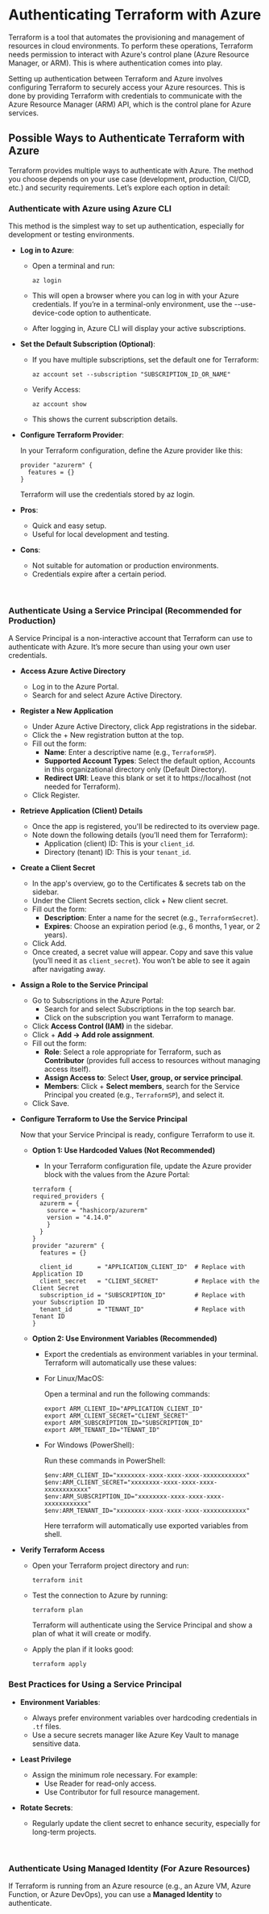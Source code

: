 # Authenticating Terraform with Azure

Terraform is a tool that automates the provisioning and management of resources in cloud environments. To perform these operations, Terraform needs permission to interact with Azure's control plane (Azure Resource Manager, or ARM). This is where authentication comes into play.

Setting up authentication between Terraform and Azure involves configuring Terraform to securely access your Azure resources. This is done by providing Terraform with credentials to communicate with the Azure Resource Manager (ARM) API, which is the control plane for Azure services.

## Possible Ways to Authenticate Terraform with Azure

Terraform provides multiple ways to authenticate with Azure. The method you choose depends on your use case (development, production, CI/CD, etc.) and security requirements. Let’s explore each option in detail:

### Authenticate with Azure using Azure CLI

This method is the simplest way to set up authentication, especially for development or testing environments.

- **Log in to Azure**:

  - Open a terminal and run:

    ```
    az login
    ```

  - This will open a browser where you can log in with your Azure credentials. If you’re in a terminal-only environment, use the --use-device-code option to authenticate.
  - After logging in, Azure CLI will display your active subscriptions.

- **Set the Default Subscription (Optional)**:

  - If you have multiple subscriptions, set the default one for Terraform:

    ```
    az account set --subscription "SUBSCRIPTION_ID_OR_NAME"
    ```

  - Verify Access:

    ```
    az account show
    ```

  - This shows the current subscription details.

- **Configure Terraform Provider**:

  In your Terraform configuration, define the Azure provider like this:

  ```
  provider "azurerm" {
    features = {}
  }
  ```

  Terraform will use the credentials stored by az login.

- **Pros**:
  - Quick and easy setup.
  - Useful for local development and testing.

- **Cons**:
  - Not suitable for automation or production environments.
  - Credentials expire after a certain period.

<br>

### Authenticate Using a Service Principal (Recommended for Production)

A Service Principal is a non-interactive account that Terraform can use to authenticate with Azure. It’s more secure than using your own user credentials.

- **Access Azure Active Directory**

  - Log in to the Azure Portal.
  - Search for and select Azure Active Directory.

- **Register a New Application**

  - Under Azure Active Directory, click App registrations in the sidebar.
  - Click the + New registration button at the top.
  - Fill out the form:
    - **Name**: Enter a descriptive name (e.g., ```TerraformSP```).
    - **Supported Account Types**: Select the default option, Accounts in this organizational directory only (Default Directory).
    - **Redirect URI**: Leave this blank or set it to https://localhost (not needed for Terraform).
  - Click Register.
 
- **Retrieve Application (Client) Details**

  - Once the app is registered, you'll be redirected to its overview page.
  - Note down the following details (you’ll need them for Terraform):
    - Application (client) ID: This is your ```client_id```.
    - Directory (tenant) ID: This is your ```tenant_id```.

- **Create a Client Secret**

  - In the app's overview, go to the Certificates & secrets tab on the sidebar.
  - Under the Client Secrets section, click + New client secret.
  - Fill out the form:
    - **Description**: Enter a name for the secret (e.g., ```TerraformSecret```).
    - **Expires**: Choose an expiration period (e.g., 6 months, 1 year, or 2 years).
  - Click Add.
  - Once created, a secret value will appear. Copy and save this value (you’ll need it as ```client_secret```). You won’t be able to see it again after navigating away.

- **Assign a Role to the Service Principal**

  - Go to Subscriptions in the Azure Portal:
    - Search for and select Subscriptions in the top search bar.
    - Click on the subscription you want Terraform to manage.
  - Click **Access Control (IAM)** in the sidebar.
  - Click + **Add → Add role assignment**.
  - Fill out the form:
    - **Role**: Select a role appropriate for Terraform, such as **Contributor** (provides full access to resources without managing access itself).
    - **Assign Access to**: Select **User, group, or service principal**.
    - **Members**: Click + **Select members**, search for the Service Principal you created (e.g., ```TerraformSP```), and select it.
  - Click Save.

- **Configure Terraform to Use the Service Principal**

  Now that your Service Principal is ready, configure Terraform to use it.

  - **Option 1: Use Hardcoded Values (Not Recommended)**
    - In your Terraform configuration file, update the Azure provider block with the values from the Azure Portal:

    ```
    terraform {
    required_providers {
      azurerm = {
        source = "hashicorp/azurerm"
        version = "4.14.0"
        }
      }
    }
    provider "azurerm" {
      features = {}

      client_id       = "APPLICATION_CLIENT_ID"  # Replace with Application ID
      client_secret   = "CLIENT_SECRET"          # Replace with the Client Secret
      subscription_id = "SUBSCRIPTION_ID"        # Replace with your Subscription ID
      tenant_id       = "TENANT_ID"              # Replace with Tenant ID
    }
    ```

  - **Option 2: Use Environment Variables (Recommended)**
    - Export the credentials as environment variables in your terminal. Terraform will automatically use these values:

    - For Linux/MacOS:

      Open a terminal and run the following commands:

      ```
      export ARM_CLIENT_ID="APPLICATION_CLIENT_ID"
      export ARM_CLIENT_SECRET="CLIENT_SECRET"
      export ARM_SUBSCRIPTION_ID="SUBSCRIPTION_ID"
      export ARM_TENANT_ID="TENANT_ID"
      ```

    - For Windows (PowerShell):

      Run these commands in PowerShell:

      ```
      $env:ARM_CLIENT_ID="xxxxxxxx-xxxx-xxxx-xxxx-xxxxxxxxxxxx"
      $env:ARM_CLIENT_SECRET="xxxxxxxx-xxxx-xxxx-xxxx-xxxxxxxxxxxx"
      $env:ARM_SUBSCRIPTION_ID="xxxxxxxx-xxxx-xxxx-xxxx-xxxxxxxxxxxx"
      $env:ARM_TENANT_ID="xxxxxxxx-xxxx-xxxx-xxxx-xxxxxxxxxxxx"
      ```

      Here terraform will automatically use exported variables from shell.

- **Verify Terraform Access**

  - Open your Terraform project directory and run:

    ```
    terraform init
    ```

  - Test the connection to Azure by running:

    ```
    terraform plan
    ```

    Terraform will authenticate using the Service Principal and show a plan of what it will create or modify.

  - Apply the plan if it looks good:

    ```
    terraform apply
    ```

### Best Practices for Using a Service Principal

- **Environment Variables**:

  - Always prefer environment variables over hardcoding credentials in ```.tf``` files.
  - Use a secure secrets manager like Azure Key Vault to manage sensitive data.

- **Least Privilege**

  - Assign the minimum role necessary. For example:
    - Use Reader for read-only access.
    - Use Contributor for full resource management.

- **Rotate Secrets**:
  - Regularly update the client secret to enhance security, especially for long-term projects.
 
<br>

###  Authenticate Using Managed Identity (For Azure Resources)

If Terraform is running from an Azure resource (e.g., an Azure VM, Azure Function, or Azure DevOps), you can use a **Managed Identity** to authenticate.
